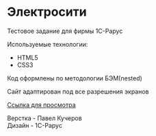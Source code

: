 # Электросити

Тестовое задание для фирмы 1С-Рарус

Используемые технологии:
* HTML5
* CSS3

Код оформлены по методологии БЭМ(nested)

Сайт адаптирован под все разрешения экранов

[Ссылка для просмотра](https://devkucherov.github.io/test_1c-rarus)

Верстка - Павел Кучеров  
Дизайн - 1С-Рарус
